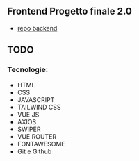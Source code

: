 ## Frontend Progetto finale 2.0 
- [repo backend](https://github.com/Francescodc92/pizzeria-backend-laravel-11)

## TODO


### Tecnologie:
- HTML
- CSS
- JAVASCRIPT
- TAILWIND CSS 
- VUE JS
- AXIOS
- SWIPER
- VUE ROUTER
- FONTAWESOME
- Git e Github